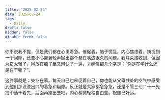 ```yaml
---
title: "2025-02-24"
date: 2025-02-24
tags:
  - Daily
draft: false
hidden: false
disable_feed: false
---
```


你不说我不提，但是我们都在心里着急。催促着，脑子慌乱，内心焦虑着。捕捉到一个间隙，还要小心翼翼轻声抛出那个悬在嘴边很久的问题，我耳朵接收到，但因为它太轻了，得放在脑子里又辨认了一遍，才确信那几个字是：“你是在学什么还是在干嘛？”。



这件事就是：失业在家。每天自己也催促着自己，你也能从父母共处的空气中感受到他们那没说出口的着急和疑虑。反正就是大家都急急急，还是不管三七二十一先找个活干着先，后面再跑出去吧，内心稍微轻松自由些。祝自己好运。
